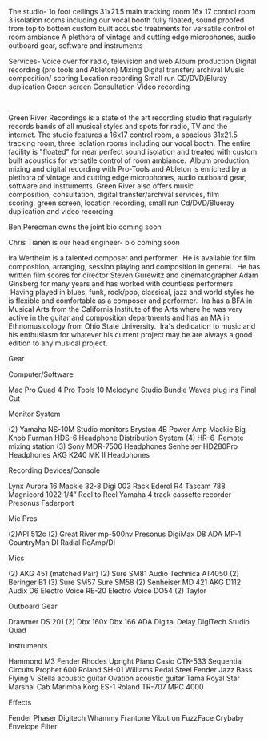 The studio-
	1o foot ceilings
	31x21.5 main tracking room
	16x 17 control room
	3 isolation rooms including our vocal booth
	fully floated, sound proofed from top to bottom
	custom built acoustic treatments for versatile control of room ambiance
	A plethora of vintage and cutting edge microphones, audio outboard gear, software and instruments


Services-
	Voice over for radio, television and web
	Album production
	Digital recording (pro tools and Ableton)
	Mixing
	Digital transfer/ archival
	Music composition/ scoring
	Location recording
	Small run CD/DVD/Bluray  duplication
	Green screen
	Consultation
	Video recording

 

Green River Recordings is a state of the art recording studio that regularly records bands of all musical styles and spots for radio, TV and the internet. The studio features a 16x17 control room, a spacious 31x21.5 tracking room, three isolation rooms including our vocal booth. The entire facility is "floated" for near perfect sound isolation and treated with custom built acoustics for versatile control of room ambiance.  Album production, mixing and digital recording with Pro-Tools and Ableton is enriched by a plethora of vintage and cutting edge microphones, audio outboard gear, software and instruments. Green River also offers music composition, consultation, digital transfer/archival services, film scoring, green screen, location recording, small run Cd/DVD/Blueray duplication and video recording.

Ben Perecman owns the joint bio coming soon

Chris Tianen is our head engineer- bio coming soon

Ira Wertheim is a talented composer and performer.  He is available for film composition, arranging, session playing and composition in general.  He has written film scores for director Steven Gurewitz and cinematographer Adam Ginsberg for many years and has worked with countless performers.  Having played in blues, funk, rock/pop, classical, jazz and world styles he is flexible and comfortable as a composer and performer.  Ira has a BFA in Musical Arts from the California Institute of the Arts where he was very active in the guitar and composition departments and has an MA in Ethnomusicology from Ohio State University.  Ira's dedication to music and his enthusiasm for whatever his current project may be are always a good edition to any musical project.



Gear

Computer/Software

Mac Pro Quad 4
Pro Tools 10
Melodyne Studio Bundle
Waves plug ins
Final Cut

Monitor System

(2) Yamaha NS-10M Studio monitors
Bryston 4B Power Amp
Mackie Big Knob
Furman HDS-6 Headphone Distribution System
(4) HR-6  Remote mixing station
(3) Sony MDR-7506 Headphones
Senheiser HD280Pro Headphones
AKG K240 MK II Headphones

Recording Devices/Console

Lynx Aurora 16
Mackie 32-8
Digi 003 Rack
Ederol R4
Tascam 788
Magnicord 1022 1/4” Reel to Reel
Yamaha 4 track cassette recorder
Presonus Faderport

Mic Pres

(2)API 512c
(2) Great River mp-500nv
Presonus DigiMax D8
ADA MP-1
CountryMan DI
Radial ReAmp/DI

Mics

(2) AKG 451 (matched Pair)
(2) Sure SM81
Audio Technica AT4050
(2) Beringer B1
(3) Sure SM57
Sure SM58
(2) Senheiser MD 421
AKG D112
Audix D6
Electro Voice RE-20
Electro Voice DO54
(2) Taylor

Outboard Gear

Drawmer DS 201
(2) Dbx 160x
Dbx 166
ADA Digital Delay
DigiTech Studio Quad


Instruments

Hammond M3
Fender Rhodes
Upright Piano
Casio CTK-533
Sequential Circuits Prophet 600
Roland SH-01
Williams Pedal Steel
Fender Jazz Bass
Flying V
Stella acoustic guitar
Ovation acoustic guitar
Tama Royal Star
Marshal Cab
Marimba
Korg ES-1
Roland TR-707
MPC 4000

Effects

Fender Phaser
Digitech Whammy
Frantone Vibutron
FuzzFace
Crybaby
Envelope Filter